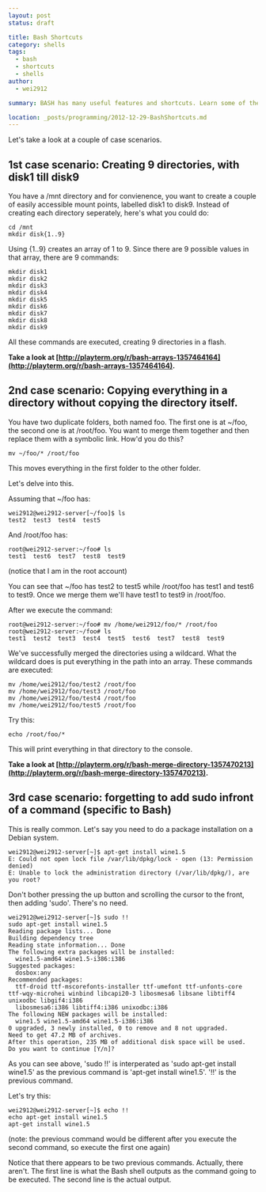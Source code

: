 ```yaml
---
layout: post
status: draft

title: Bash Shortcuts
category: shells
tags: 
  - bash
  - shortcuts
  - shells
author: 
  - wei2912

summary: BASH has many useful features and shortcuts. Learn some of them in this tutorial!

location: _posts/programming/2012-12-29-BashShortcuts.md
---
```


Let's take a look at a couple of case scenarios.

## 1st case scenario: Creating 9 directories, with disk1 till disk9

You have a /mnt directory and for convienence, you want to create a couple of easily accessible mount points, labelled disk1 to disk9. Instead of creating each directory seperately, here's what you could do:

    cd /mnt
    mkdir disk{1..9}
    
Using {1..9} creates an array of 1 to 9. Since there are 9 possible values in that array, there are 9 commands:

    mkdir disk1
    mkdir disk2
    mkdir disk3
    mkdir disk4
    mkdir disk5
    mkdir disk6
    mkdir disk7
    mkdir disk8
    mkdir disk9
    
All these commands are executed, creating 9 directories in a flash.

__Take a look at [http://playterm.org/r/bash-arrays-1357464164](http://playterm.org/r/bash-arrays-1357464164).__

<!--more-->

## 2nd case scenario: Copying everything in a directory without copying the directory itself.

You have two duplicate folders, both named foo. The first one is at ~/foo, the second one is at /root/foo. You want to merge them together and then replace them with a symbolic link. How'd you do this?

    mv ~/foo/* /root/foo
    
This moves everything in the first folder to the other folder.
    
Let's delve into this.

Assuming that ~/foo has:

    wei2912@wei2912-server[~/foo]$ ls
    test2  test3  test4  test5

And /root/foo has:

    root@wei2912-server:~/foo# ls
    test1  test6  test7  test8  test9

(notice that I am in the root account)

You can see that ~/foo has test2 to test5 while /root/foo has test1 and test6 to test9. Once we merge them we'll have test1 to test9 in /root/foo.

After we execute the command:

    root@wei2912-server:~/foo# mv /home/wei2912/foo/* /root/foo
    root@wei2912-server:~/foo# ls
    test1  test2  test3  test4  test5  test6  test7  test8  test9

We've successfully merged the directories using a wildcard. What the wildcard does is put everything in the path into an array. These commands are executed:

    mv /home/wei2912/foo/test2 /root/foo
    mv /home/wei2912/foo/test3 /root/foo
    mv /home/wei2912/foo/test4 /root/foo
    mv /home/wei2912/foo/test5 /root/foo

Try this:

    echo /root/foo/*
    
This will print everything in that directory to the console.

__Take a look at [http://playterm.org/r/bash-merge-directory-1357470213](http://playterm.org/r/bash-merge-directory-1357470213).__

## 3rd case scenario: forgetting to add sudo infront of a command (specific to Bash)

This is really common. Let's say you need to do a package installation on a Debian system.

    wei2912@wei2912-server[~]$ apt-get install wine1.5
    E: Could not open lock file /var/lib/dpkg/lock - open (13: Permission denied)
    E: Unable to lock the administration directory (/var/lib/dpkg/), are you root?

Don't bother pressing the up button and scrolling the cursor to the front, then adding 'sudo'. There's no need.

	wei2912@wei2912-server[~]$ sudo !!
	sudo apt-get install wine1.5
	Reading package lists... Done
	Building dependency tree       
	Reading state information... Done
	The following extra packages will be installed:
	  wine1.5-amd64 wine1.5-i386:i386
	Suggested packages:
	  dosbox:any
	Recommended packages:
	  ttf-droid ttf-mscorefonts-installer ttf-umefont ttf-unfonts-core ttf-wqy-microhei winbind libcapi20-3 libosmesa6 libsane libtiff4 unixodbc libgif4:i386
	  libosmesa6:i386 libtiff4:i386 unixodbc:i386
	The following NEW packages will be installed:
	  wine1.5 wine1.5-amd64 wine1.5-i386:i386
	0 upgraded, 3 newly installed, 0 to remove and 8 not upgraded.
	Need to get 47.2 MB of archives.
	After this operation, 235 MB of additional disk space will be used.
	Do you want to continue [Y/n]? 
	
As you can see above, 'sudo !!' is interperated as 'sudo apt-get install wine1.5' as the previous command is 'apt-get install wine1.5'. '!!' is the previous command.

Let's try this:

	wei2912@wei2912-server[~]$ echo !!
	echo apt-get install wine1.5
	apt-get install wine1.5
    
(note: the previous command would be different after you execute the second command, so execute the first one again)

Notice that there appears to be two previous commands. Actually, there aren't. The first line is what the Bash shell outputs as the command going to be executed. The second line is the actual output.
